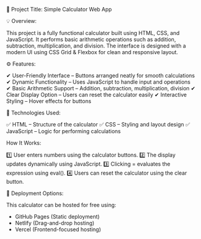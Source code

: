 📌 Project Title: Simple Calculator Web App

💡 Overview:

This project is a fully functional calculator built using HTML, CSS, and JavaScript. It performs basic arithmetic operations such as addition, subtraction, multiplication, and division. The interface is designed with a modern UI using CSS Grid & Flexbox for clean and responsive layout.

⚙️ Features:

✔ User-Friendly Interface – Buttons arranged neatly for smooth calculations
✔ Dynamic Functionality – Uses JavaScript to handle input and operations
✔ Basic Arithmetic Support – Addition, subtraction, multiplication, division
✔ Clear Display Option – Users can reset the calculator easily
✔ Interactive Styling – Hover effects for buttons

📂 Technologies Used:

✅ HTML – Structure of the calculator
✅ CSS – Styling and layout design
✅ JavaScript – Logic for performing calculations

 How It Works:
 
1️⃣ User enters numbers using the calculator buttons.
2️⃣ The display updates dynamically using JavaScript.
3️⃣ Clicking = evaluates the expression using eval().
4️⃣ Users can reset the calculator using the clear button.

🔗 Deployment Options:

This calculator can be hosted for free using:
- GitHub Pages (Static deployment)
- Netlify (Drag-and-drop hosting)
- Vercel (Frontend-focused hosting)



